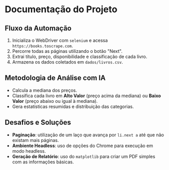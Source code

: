 # Documentação do Projeto

## Fluxo da Automação
1. Inicializa o WebDriver com `selenium` e acessa `https://books.toscrape.com`.
2. Percorre todas as páginas utilizando o botão "Next".
3. Extrai título, preço, disponibilidade e classificação de cada livro.
4. Armazena os dados coletados em `dados/livros.csv`.

## Metodologia de Análise com IA
- Calcula a mediana dos preços.
- Classifica cada livro em **Alto Valor** (preço acima da mediana) ou **Baixo Valor** (preço abaixo ou igual à mediana).
- Gera estatísticas resumidas e distribuição das categorias.

## Desafios e Soluções
- **Paginação**: utilização de um laço que avança por `li.next a` até que não existam mais páginas.
- **Ambiente Headless**: uso de opções do Chrome para execução em modo headless.
- **Geração de Relatório**: uso do `matplotlib` para criar um PDF simples com as informações básicas.
